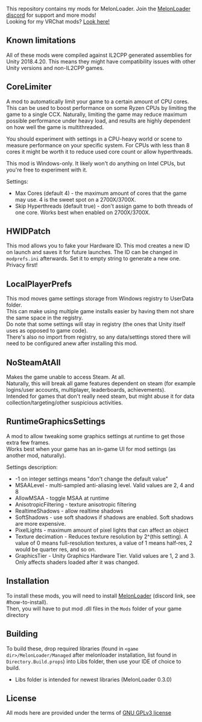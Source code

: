 This repository contains my mods for MelonLoader. Join the [MelonLoader discord](https://discord.gg/2Wn3N2P) for support and more mods!  
Looking for my VRChat mods? [Look here!](https://github.com/knah/ML-UniversalMods)

## Known limitations
All of these mods were compiled against IL2CPP generated assemblies for Unity 2018.4.20. This means they might have compatibility issues with other Unity versions and non-IL2CPP games.

## CoreLimiter
A mod to automatically limit your game to a certain amount of CPU cores. This can be used to boost performance on some Ryzen CPUs by limiting the game to a single CCX.
Naturally, limiting the game may reduce maximum possible performance under heavy load, and results are highly dependent on how well the game is multithreaded.

You should experiment with settings in a CPU-heavy world or scene to measure performance on your specific system. For CPUs with less than 8 cores it might be worth it to reduce used core count or allow hyperthreads.

This mod is Windows-only. It likely won't do anything on Intel CPUs, but you're free to experiment with it.

Settings:
* Max Cores (default 4) - the maximum amount of cores that the game may use. 4 is the sweet spot on a 2700X/3700X.
* Skip Hyperthreads (default true) - don't assign game to both threads of one core. Works best when enabled on 2700X/3700X.


## HWIDPatch
This mod allows you to fake your Hardware ID. This mod creates a new ID on launch and saves it for future launches. The ID can be changed in `modprefs.ini` afterwards. Set it to empty string to generate a new one.  
Privacy first!


## LocalPlayerPrefs
This mod moves game settings storage from Windows registry to UserData folder.  
This can make using multiple game installs easier by having them not share the same space in the registry.  
Do note that some settings will stay in registry (the ones that Unity itself uses as opposed to game code).  
There's also no import from registry, so any data/settings stored there will need to be configured anew after installing this mod. 
 
## NoSteamAtAll
Makes the game unable to access Steam. At all.  
Naturally, this will break all game features dependent on steam (for example logins/user accounts, multiplayer, leaderboards, achievements).  
Intended for games that don't really need steam, but might abuse it for data collection/targeting/other suspicious activities.

## RuntimeGraphicsSettings
A mod to allow tweaking some graphics settings at runtime to get those extra few frames.  
Works best when your game has an in-game UI for mod settings (as another mod, naturally).

Settings description:
 * -1 on integer settings means "don't change the default value"
 * MSAALevel - multi-sampled anti-aliasing level. Valid values are 2, 4 and 8
 * AllowMSAA - toggle MSAA at runtime
 * AnisotropicFiltering - texture anisotropic filtering
 * RealtimeShadows - allow realtime shadows
 * SoftShadows - use soft shadows if shadows are enabled. Soft shadows are more expensive.
 * PixelLights - maximum amount of pixel lights that can affect an object
 * Texture decimation - Reduces texture resolution by 2^(this setting). A value of 0 means full-resolution textures, a value of 1 means half-res, 2 would be quarter res, and so on.
 * GraphicsTier - Unity Graphics Hardware Tier. Valid values are 1, 2 and 3. Only affects shaders loaded after it was changed. 
 
## Installation
To install these mods, you will need to install [MelonLoader](https://discord.gg/2Wn3N2P) (discord link, see \#how-to-install).  
Then, you will have to put mod .dll files in the `Mods` folder of your game directory

## Building
To build these, drop required libraries (found in `<game dir>/MelonLoader/Managed` after melonloader installation, list found in `Directory.Build.props`) into Libs folder, then use your IDE of choice to build.
 * Libs folder is intended for newest libraries (MelonLoader 0.3.0)

## License
All mods here are provided under the terms of [GNU GPLv3 license](LICENSE)
